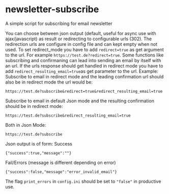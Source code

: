 # newsletter-subscribe
A simple script for subscribing for email newsletter  
  
You can choose between json output (default, useful for async use with ajax/javascript) as result or redirecting to configurable urls (302). The redirection urls are configure in config file and can kept empty when not used. To set redirect_mode you have to add ```redirect=true``` as get argument to the url. For example ```https://test.de?redirect=true```. Some functions like subscribing and confirmaning can lead into sending an email by itself with an url. If the urls response should get handled in redirect mode you have to add ```redirect_resulting_email=true```as get parameter to the url. 
Example:
Subscribe to email in redirect mode and the leading confirmation url should also be in redirect mode the url would be:
```
https://test.de?subscribe&redirect=true&redirect_resulting_email=true
```
Subscribe to email in default Json mode and the resulting confirmation should be in redirect mode:
```
https://test.de?subscribe&redirect_resulting_email=true
```
Both in Json Mode:
```
https://test.de?subscribe
```  


Json output is of form:
Success  
```
{"success":true,"message":""}
```
Fail/Errors (message is different depending on error)
```
{"success":false,"message":"error_invalid_email"}
```
  
The flag ```print_errors``` in ```config.ini``` should be set to ```"false"``` in productive use.  